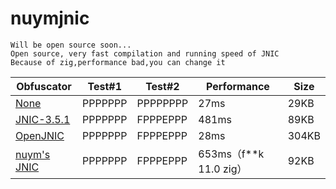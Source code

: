 # nuymjnic
```
Will be open source soon...
Open source, very fast compilation and running speed of JNIC
Because of zig,performance bad,you can change it
```

| Obfuscator                                                         | Test#1  | Test#2   | Performance | Size  |
|--------------------------------------------------------------------|---------|----------|-------------|-------|
| [None](https://www.java.com/)                                  | PPPPPPP | PPPPPPPP | 27ms        | 29KB  | 
| [JNIC-3.5.1](https://jnic.dev/)                                    | PPPPPPP | FPPPEPPP | 481ms       | 89KB  |
| [OpenJNIC](https://www.blackspigot.com/threads/openjnic.173922/)   | PPPPPPP | FPPPEPPP | 28ms        | 304KB | 
| [nuym's JNIC](https://github.com/nuym/nuymjnic)   | PPPPPPP | FPPPEPPP | 653ms（f**k 11.0 zig）        | 92KB | 
